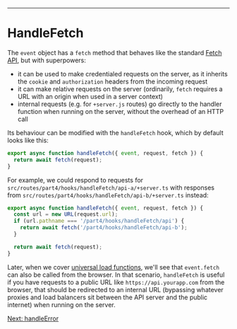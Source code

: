 ------
# **HandleFetch**
The `event` object has a `fetch` method that behaves like the standard [Fetch API](https://developer.mozilla.org/en-US/docs/Web/API/Fetch_API), but with superpowers:
- it can be used to make credentialed requests on the server, as it inherits the `cookie` and `authorization` headers from the incoming request
- it can make relative requests on the server (ordinarily, `fetch` requires a URL with an origin when used in a server context)
- internal requests (e.g. for `+server.js` routes) go directly to the handler function when running on the server, without the overhead of an HTTP call

Its behaviour can be modified with the `handleFetch` hook, which by default looks like this:
```typescript title="src/hooks.server.ts"
export async function handleFetch({ event, request, fetch }) {
  return await fetch(request);
}
```
For example, we could respond to requests for <code data-file="src/routes/part4/hooks/handleFetch/api-a/+server.ts">src/routes/part4/hooks/handleFetch/api-a/+server.ts</code> with responses from <code data-file="./api-b/+server.ts">src/routes/part4/hooks/handleFetch/api-b/+server.ts</code> instead:
```typescript title="src/hooks.server.ts" {3-4} /  const url = new URL(request.url);/ /  }/
export async function handleFetch({ event, request, fetch }) {
  const url = new URL(request.url);
  if (url.pathname === '/part4/hooks/handleFetch/api') {
    return await fetch('/part4/hooks/handleFetch/api-b');
  }

  return await fetch(request);
}
```
Later, when we cover [universal load functions](/part4/advanced-loading/universal-load-functions), we'll see that `event.fetch` can also be called from the browser. In that scenario, `handleFetch` is useful if you have requests to a public URL like `https://api.yourapp.com` from the browser, that should be redirected to an internal URL (bypassing whatever proxies and load balancers sit between the API server and the public internet) when running on the server.

[Next: handleError](/part4/hooks/handleError)

